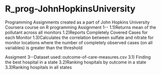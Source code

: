 # R_prog-JohnHopkinsUniversity
Programming Assignments created as a part of John Hopkins University Coursera course on R programming
Assignment 1--
1.1)Returns mean of the pollutant across all monitors
1.2)Reports Completely Covered Cases for each Monitor 
1.3)Calculates the correlation between sulfate and nitrate for monitor locations where the number of completely observed 
cases (on all variables) is greater than the threshold

Assigment 3--Dataset used::outcome-of-care-measures.csv
3.1) Finding the best hospital in a state
3.2)Ranking hospitals by outcome in a state
3.3)Ranking hospitals in all states
